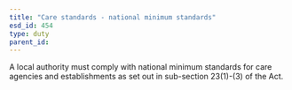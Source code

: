 ```yaml
---
title: "Care standards - national minimum standards"
esd_id: 454
type: duty
parent_id:  
---
```


A local authority must comply with national minimum standards for care agencies and establishments as set out in sub-section 23(1)-(3) of the Act.

